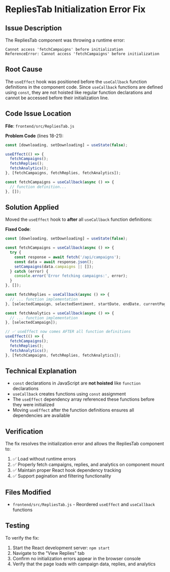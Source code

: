 # RepliesTab Initialization Error Fix

## Issue Description
The RepliesTab component was throwing a runtime error:
```
Cannot access 'fetchCampaigns' before initialization
ReferenceError: Cannot access 'fetchCampaigns' before initialization
```

## Root Cause
The `useEffect` hook was positioned before the `useCallback` function definitions in the component code. Since `useCallback` functions are defined using `const`, they are not hoisted like regular function declarations and cannot be accessed before their initialization line.

## Code Issue Location
**File**: `frontend/src/RepliesTab.js`

**Problem Code** (lines 18-21):
```javascript
const [downloading, setDownloading] = useState(false);

useEffect(() => {
  fetchCampaigns();
  fetchReplies();
  fetchAnalytics();
}, [fetchCampaigns, fetchReplies, fetchAnalytics]);

const fetchCampaigns = useCallback(async () => {
  // function definition...
}, []);
```

## Solution Applied
Moved the `useEffect` hook to **after** all `useCallback` function definitions:

**Fixed Code**:
```javascript
const [downloading, setDownloading] = useState(false);

const fetchCampaigns = useCallback(async () => {
  try {
    const response = await fetch('/api/campaigns');
    const data = await response.json();
    setCampaigns(data.campaigns || []);
  } catch (error) {
    console.error('Error fetching campaigns:', error);
  }
}, []);

const fetchReplies = useCallback(async () => {
  // ... function implementation
}, [selectedCampaign, selectedSentiment, startDate, endDate, currentPage, searchQuery]);

const fetchAnalytics = useCallback(async () => {
  // ... function implementation
}, [selectedCampaign]);

// ✅ useEffect now comes AFTER all function definitions
useEffect(() => {
  fetchCampaigns();
  fetchReplies();
  fetchAnalytics();
}, [fetchCampaigns, fetchReplies, fetchAnalytics]);
```

## Technical Explanation
- `const` declarations in JavaScript are **not hoisted** like `function` declarations
- `useCallback` creates functions using `const` assignment
- The `useEffect` dependency array referenced these functions before they were initialized
- Moving `useEffect` after the function definitions ensures all dependencies are available

## Verification
The fix resolves the initialization error and allows the RepliesTab component to:
1. ✅ Load without runtime errors
2. ✅ Properly fetch campaigns, replies, and analytics on component mount
3. ✅ Maintain proper React hook dependency tracking
4. ✅ Support pagination and filtering functionality

## Files Modified
- `frontend/src/RepliesTab.js` - Reordered `useEffect` and `useCallback` functions

## Testing
To verify the fix:
1. Start the React development server: `npm start`
2. Navigate to the "View Replies" tab
3. Confirm no initialization errors appear in the browser console
4. Verify that the page loads with campaign data, replies, and analytics
